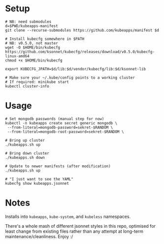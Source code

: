 # Setup

```
# NB: need submodules
d=$PWD/kubeapps-manifest
git clone --recurse-submodules https://github.com/kubeapps/manifest $d

# Install kubecfg somewhere in $PATH
# NB: v0.5.0, not master
wget -O $HOME/bin/kubecfg https://github.com/ksonnet/kubecfg/releases/download/v0.5.0/kubecfg-linux-amd64
chmod +x $HOME/bin/kubecfg

export KUBECFG_JPATH=$d/lib:$d/vendor/kubecfg/lib:$d/ksonnet-lib

# Make sure your ~/.kube/config points to a working cluster
# If required: minikube start
kubectl cluster-info
```

# Usage

```
# Set mongodb passwords (manual step for now)
kubectl -n kubeapps create secret generic mongodb \
 --from-literal=mongodb-password=sekret-$RANDOM \
 --from-literal=mongodb-root-password=sekret-$RANDOM \

# Bring up cluster
./kubeapps.sh up

# Bring down cluster
./kubeapps.sh down

# Update to newer manifests (after modification)
./kubeapps.sh up

# "I just want to see the YAML"
kubecfg show kubeapps.jsonnet
```

# Notes

Installs into `kubeapps`, `kube-system`, and `kubeless` namespaces.

There's a whole mash of different jsonnet styles in this repo,
optimised for least change from existing files rather than any attempt
at long-term maintenance/cleanliness.  Enjoy :/
